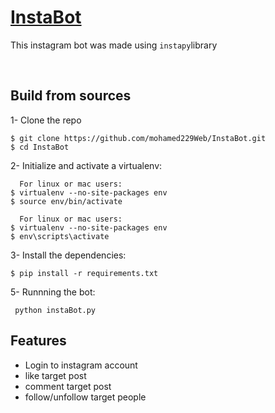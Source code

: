 # [InstaBot]()

This instagram bot was made using `instapy`library

<br />

## Build from sources

1- Clone the repo
  ```
  $ git clone https://github.com/mohamed229Web/InstaBot.git
  $ cd InstaBot
  ```

2- Initialize and activate a virtualenv:
  ```
    For linux or mac users:
  $ virtualenv --no-site-packages env
  $ source env/bin/activate

    For linux or mac users:
  $ virtualenv --no-site-packages env
  $ env\scripts\activate
  ```

3- Install the dependencies:
  ```
  $ pip install -r requirements.txt
  ```

5- Runnning the bot:
  ```
   python instaBot.py
  ```

## Features

- Login to instagram account
- like target post
- comment target post
- follow/unfollow target people
<br />
